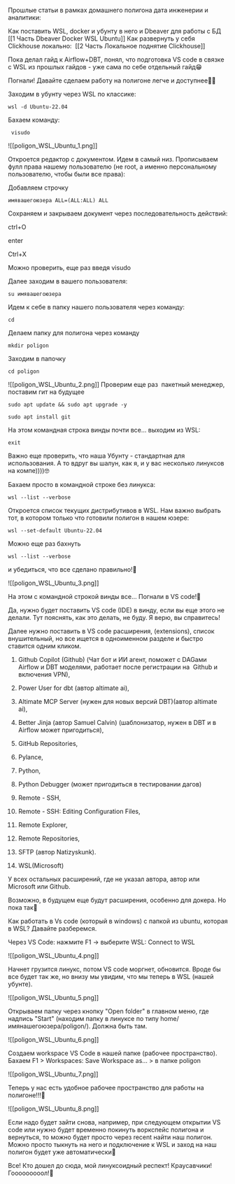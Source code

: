 

Прошлые статьи в рамках домашнего полигона дата инженерии и аналитики:

Как поставить WSL, docker и убунту в него и Dbeaver для работы с БД 
[[1 Часть Dbeaver Docker WSL Ubuntu]]
Как развернуть у себя Clickhouse локально: 
[[2 Часть Локальное поднятие Clickhouse]]


Пока делал гайд к Airflow+DBT, понял, что подготовка VS code в связке с WSL из прошлых гайдов - уже сама по себе отдельный гайд😁


Погнали! Давайте сделаем работу на полигоне легче и доступнее👨‍⚖️

Заходим в убунту через WSL по классике:

  
```
wsl -d Ubuntu-22.04
```
  

Бахаем команду:

  
```
 visudo
```

  ![[poligon_WSL_Ubuntu_1.png]]

Откроется редактор с документом. Идем в самый низ. Прописываем фулл права нашему пользователю (не root, а именно персональному пользователю, чтобы были все права):

  

Добавляем строчку

  
```
имявашегоюзера ALL=(ALL:ALL) ALL
```
  

Cохраняем и закрываем документ через последовательность действий:

  

ctrl+O

enter

Ctrl+X

  

Можно проверить, еще раз введя visudo

  

Далее заходим в вашего пользователя:

  
```
su имявашегоюзера
```
  

Идем к себе в папку нашего пользователя через команду:

  
```
cd 
```
  

Делаем папку для полигона через команду

  
```
mkdir poligon
```
  

Заходим в папочку

  
```
cd poligon
```
  
![[poligon_WSL_Ubuntu_2.png]]
Проверим еще раз  пакетный менеджер, поставим гит на будущее 

  
```
sudo apt update && sudo apt upgrade -y
```

```
sudo apt install git 
```
  

На этом командная строка винды почти все... выходим из WSL:

  
```
exit
```
  

Важно еще проверить, что наша Убунту - стандартная для использования. А то вдруг вы шалун, как я, и у вас несколько линуксов на компе))))🤓

  

Бахаем просто в командной строке без линукса:

  
```
wsl --list --verbose

```  

Откроется список текущих дистрибутивов в WSL. Нам важно выбрать тот, в котором только что готовили полигон в нашем юзере:

  
```
wsl --set-default Ubuntu-22.04
```
  

Можно еще раз бахнуть 

```
wsl --list --verbose 
```

и убедиться, что все сделано правильно!🦜

  ![[poligon_WSL_Ubuntu_3.png]]

На этом с командной строкой винды все... Погнали в VS code!💪

  

Да, нужно будет поставить VS code (IDE) в винду, если вы еще этого не делали. Тут пояснять, как это делать, не буду. Я верю, вы справитесь!

  

Далее нужно поставить в VS code расширения, (extensions), список внушительный, но все ищется в одноименном разделе и быстро ставится одним кликом.

  

1. Github Copilot (Github) (Чат бот и ИИ агент, поможет с DAGами Airflow и DBT моделями, работает после регистрации на  Github и включения VPN), 

2. Power User for dbt (автор altimate ai), 

3. Altimate MCP Server (нужен для новых версий DBT)(автор altimate ai), 

4. Better Jinja (автор Samuel Calvin) (шаблонизатор, нужен в DBT и в Airflow может пригодиться), 

5. GitHub Repositories,  

6. Pylance, 

7. Python, 

8. Python Debugger (может пригодиться в тестировании дагов)  

9. Remote - SSH, 

10. Remote - SSH: Editing Configuration Files, 

11. Remote Explorer,  

12. Remote Repositories, 

13. SFTP (автор Natizyskunk). 

14. WSL(Microsoft)

У всех остальных расширений, где не указал автора, автор или Microsoft или Github.

  

Возможно, в будущем еще будут расширения, особенно для докера. Но пока так🍷

  

Как работать в Vs code (который в windows) с папкой из ubuntu, которая в WSL? Давайте разберемся.

  

Через VS Code: нажмите F1 → выберите WSL: Connect to WSL  

  ![[poligon_WSL_Ubuntu_4.png]]

Начнет грузится линукс, потом VS code моргнет, обновится. Вроде бы все будет так же, но внизу мы увидим, что мы теперь в WSL (нашей убунте).

  ![[poligon_WSL_Ubuntu_5.png]]

Открываем папку через кнопку "Open folder" в главном меню, где надпись "Start" (находим папку в линуксе по типу home/имянашегоюзера/poligon/). Должна быть там.

  ![[poligon_WSL_Ubuntu_6.png]]

Создаем workspace VS Code в нашей папке (рабочее пространство). Бахаем F1 > Workspaces: Save Workspace as… > в папке poligon

  ![[poligon_WSL_Ubuntu_7.png]]

Теперь у нас есть удобное рабочее пространство для работы на полигоне!!!💪

  ![[poligon_WSL_Ubuntu_8.png]]

Если надо будет зайти снова, например, при следующем открытии VS code или нужно будет временно покинуть воркспейс полигона и вернуться, то можно будет просто через recent найти наш полигон. Можно просто тыкнуть на него и подключение к WSL и заход на наш полигон будет уже автоматически🧠

  

Все! Кто дошел до сюда, мой линуксоидный респект! Краусавчики! Гооооооооол!🐻

